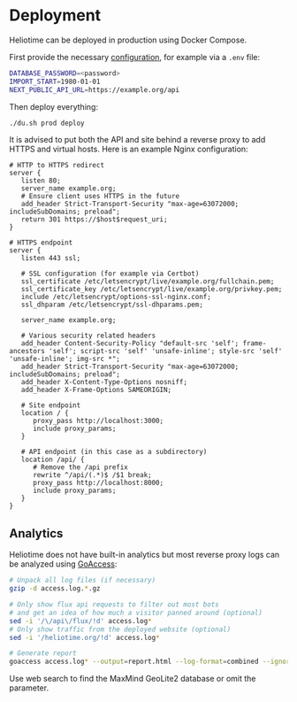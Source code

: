 # Deployment

Heliotime can be deployed in production using Docker Compose.

First provide the necessary [configuration](../README.md#configuration), for example via a `.env` file:

```sh
DATABASE_PASSWORD=<password>
IMPORT_START=1980-01-01
NEXT_PUBLIC_API_URL=https://example.org/api
```

Then deploy everything:

```sh
./du.sh prod deploy
```

It is advised to put both the API and site behind a reverse proxy to add HTTPS and virtual hosts. Here is an example Nginx configuration:

```nginx
# HTTP to HTTPS redirect
server {
   listen 80;
   server_name example.org;
   # Ensure client uses HTTPS in the future
   add_header Strict-Transport-Security "max-age=63072000; includeSubDomains; preload";
   return 301 https://$host$request_uri;
}

# HTTPS endpoint
server {
   listen 443 ssl;
   
   # SSL configuration (for example via Certbot)
   ssl_certificate /etc/letsencrypt/live/example.org/fullchain.pem;
   ssl_certificate_key /etc/letsencrypt/live/example.org/privkey.pem;
   include /etc/letsencrypt/options-ssl-nginx.conf;
   ssl_dhparam /etc/letsencrypt/ssl-dhparams.pem;

   server_name example.org;
   
   # Various security related headers
   add_header Content-Security-Policy "default-src 'self'; frame-ancestors 'self'; script-src 'self' 'unsafe-inline'; style-src 'self' 'unsafe-inline'; img-src *";
   add_header Strict-Transport-Security "max-age=63072000; includeSubDomains; preload";
   add_header X-Content-Type-Options nosniff;
   add_header X-Frame-Options SAMEORIGIN;

   # Site endpoint
   location / {
      proxy_pass http://localhost:3000;
      include proxy_params;
   }

   # API endpoint (in this case as a subdirectory)
   location /api/ {
      # Remove the /api prefix
      rewrite ^/api/(.*)$ /$1 break;
      proxy_pass http://localhost:8000;
      include proxy_params;
   }
}
```

## Analytics

Heliotime does not have built-in analytics but most reverse proxy logs can be analyzed using [GoAccess](https://goaccess.io/):

```sh
# Unpack all log files (if necessary)
gzip -d access.log.*.gz

# Only show flux api requests to filter out most bots 
# and get an idea of how much a visitor panned around (optional)
sed -i '/\/api\/flux/!d' access.log*
# Only show traffic from the deployed website (optional)
sed -i '/heliotime.org/!d' access.log*

# Generate report
goaccess access.log* --output=report.html --log-format=combined --ignore-crawlers --geoip-database="/path/to/GeoLite2-Country.mmdb" --geoip-database="/path/to/GeoLite2-ASN.mmdb" 
```

Use web search to find the MaxMind GeoLite2 database or omit the parameter.
